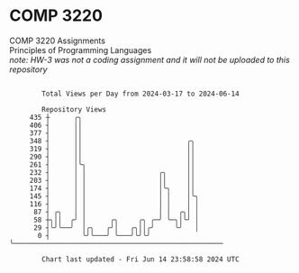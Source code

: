 # COMP 3220
COMP 3220 Assignments  
Principles of Programming Languages  
*note: HW-3 was not a coding assignment and it will not be uploaded to this repository*  

```

        Total Views per Day from 2024-03-17 to 2024-06-14

        Repository Views
     435 ┼      ╭╮
     406 ┤      ││
     377 ┤      ││
     348 ┤      ││                          ╭╮
     319 ┤      ││                          ││
     290 ┤      ││                          ││
     261 ┤      │╰╮                         ││
     232 ┤      │ │                  ╭╮     ││
     203 ┤      │ │                  ││     ││
     174 ┤      │ │                  │╰╮    ││
     145 ┤      │ │                  │ │    │╰╮
     116 ┤      │ │                  │ │    │ │
      87 ┤ ╭╮   │ │                  │ │  ╭╮│ │
      58 ┼╮││  ╭╯ │      ╭╮     ╭╮ ╭─╯ ╰─╮│╰╯ │
      29 ┤╰╯╰──╯  │╭╮   ╭╯│   ╭╮││╭╯     ╰╯   │
       0 ┤        ╰╯╰───╯ ╰───╯╰╯╰╯           ╰────────────────────────────────────────────────────

        Chart last updated - Fri Jun 14 23:58:58 2024 UTC
        
```
